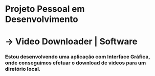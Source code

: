 # Projeto Pessoal em Desenvolvimento
# -> Video Downloader | Software 
### Estou desenvolvendo uma aplicação com Interface Gráfica, onde conseguimos efetuar o download de videos para um diretório local.
